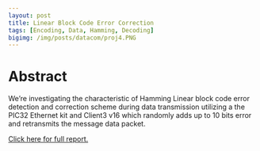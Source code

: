```yaml
---
layout: post
title: Linear Block Code Error Correction
tags: [Encoding, Data, Hamming, Decoding]
bigimg: /img/posts/datacom/proj4.PNG
---
```


# Abstract
We’re investigating the characteristic of Hamming Linear block code error detection and correction scheme during data transmission utilizing a the PIC32 Ethernet kit and Client3 v16 which randomly adds up to 10 bits error and retransmits the message data packet. 

[Click here for full report.](https://drive.google.com/open?id=1sVBZ0Vd4yX5xZbS8zLHXue6C2Jhu3U1L)
